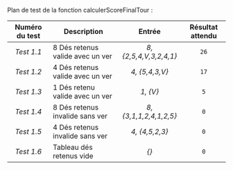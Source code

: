 Plan de test de la fonction calculerScoreFinalTour :

| Numéro du test | Description                      |         Entrée         | Résultat attendu |
|     :---:      |         -----------------        |         :---:          |      :---:       |
| *Test 1.1*     | 8 Dés retenus valide avec un ver | *8, {2,5,4,V,3,2,4,1}* |      `26`        |
| *Test 1.2*     | 4 Dés retenus valide avec un ver | *4, {5,4,3,V}*         |      `17`        |
| *Test 1.3*     | 1 Dés retenu valide avec un ver  | *1, {V}*               |      `5`         |
| *Test 1.4*     | 8 Dés retenus invalide sans ver  | *8, {3,1,1,2,4,1,2,5}* |      `0`         |
| *Test 1.5*     | 4 Dés retenus invalide sans ver  | *4, {4,5,2,3}*         |      `0`         |
| *Test 1.6*     | Tableau dés retenus vide         | *{}*                   |      `0`         |